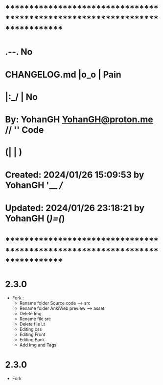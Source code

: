# **************************************************************************** #
#                                                                              #
#                                                         .--.    No           #
#    CHANGELOG.md                                        |o_o |    Pain        #
#                                                        |:_/ |     No         #
#    By: YohanGH <YohanGH@proton.me>                    //    ''     Code      #
#                                                      (|     | )              #
#    Created: 2024/01/26 15:09:53 by YohanGH           '__   _/_               #
#    Updated: 2024/01/26 23:18:21 by YohanGH          (___)=(___)              #
#                                                                              #
# **************************************************************************** #

# 2.3.0

- Fork : 
    - Rename folder Source code --> src
    - Rename folder AnkiWeb preview --> asset
    - Delete Img
    - Rename file src
    - Delete file Lt
    - Editing css
    - Editing Front
    - Editing Back
	- Add Img and Tags

# 2.3.0

- Fork

